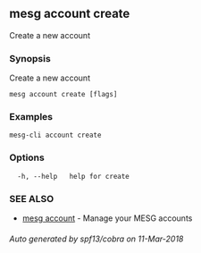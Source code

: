 ## mesg account create

Create a new account

### Synopsis

Create a new account

```
mesg account create [flags]
```

### Examples

```
mesg-cli account create
```

### Options

```
  -h, --help   help for create
```

### SEE ALSO

* [mesg account](mesg_account.md)	 - Manage your MESG accounts

###### Auto generated by spf13/cobra on 11-Mar-2018
